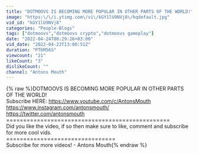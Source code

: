 ```yaml
---
title: "DOTMOOVS IS BECOMING MORE POPULAR IN OTHER PARTS OF THE WORLD!"
image: "https:\/\/i.ytimg.com\/vi\/kGY1lU9NVj8\/hqdefault.jpg"
vid_id: "kGY1lU9NVj8"
categories: "People-Blogs"
tags: ["dotmoovs","dotmoovs crypto","dotmoovs gameplay"]
date: "2022-04-24T08:29:26+03:00"
vid_date: "2022-04-23T13:00:51Z"
duration: "PT6M56S"
viewcount: "21"
likeCount: "3"
dislikeCount: ""
channel: "Antons Mouth"
---
```

{% raw %}DOTMOOVS IS BECOMING MORE POPULAR IN OTHER PARTS OF THE WORLD!<br />Subscribe HERE: <a rel="nofollow" target="blank" href="https://www.youtube.com/c/AntonsMouth">https://www.youtube.com/c/AntonsMouth</a><br /><a rel="nofollow" target="blank" href="https://www.instagram.com/antonsmouth/">https://www.instagram.com/antonsmouth/</a><br /><a rel="nofollow" target="blank" href="https://twitter.com/antonsmouth">https://twitter.com/antonsmouth</a><br />================================================<br />Did you like the video, if so then make sure to like, comment and subscribe for more cool vids.<br />================================<br />Subscribe for more videos! - Antons Mouth{% endraw %}
